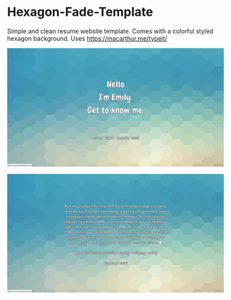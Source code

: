 # Hexagon-Fade-Template
Simple and clean resume website template. Comes with a colorful styled hexagon background. Uses https://macarthur.me/typeit/

![Alt text](/1.png?raw=true "Square 1")


![Alt text](/2.png?raw=true "Square 2")
